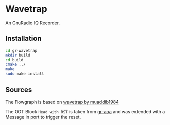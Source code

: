 # Wavetrap

An GnuRadio IQ Recorder.

## Installation

```bash
cd gr-wavetrap
mkdir build
cd build
cmake ../
make
sudo make install
```


## Sources

The Flowgraph is based on [wavetrap by muaddib1984](https://github.com/muaddib1984/wavetrap)

The OOT Block `Head with RST` is taken from [gr-aoa](https://github.com/MarcinWachowiak/gr-aoa) and was extended with a Message in port to trigger the reset.
